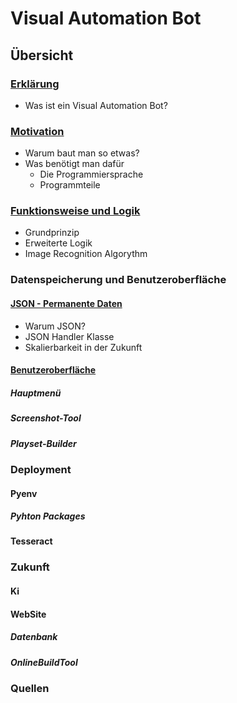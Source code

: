 # Visual Automation Bot

## Übersicht

### [Erklärung](https://github.com/St33f3n/VisualAutomationBot/blob/master/docs/Description/Erkl%C3%A4rung.md)
- Was ist ein Visual Automation Bot?

### [Motivation](https://github.com/St33f3n/VisualAutomationBot/blob/master/docs/Description/Motivation.md)
- Warum baut man so etwas?
- Was benötigt man dafür
	- Die Programmiersprache
	- Programmteile
### [Funktionsweise und Logik](https://github.com/St33f3n/VisualAutomationBot/blob/master/docs/Description/Funktionsweise%20und%20Logik.md)
- Grundprinzip
- Erweiterte Logik
- Image Recognition Algorythm

### Datenspeicherung und Benutzeroberfläche
#### [JSON - Permanente Daten](https://github.com/St33f3n/VisualAutomationBot/blob/master/docs/Description/JSON.md)
- Warum JSON?
- JSON Handler Klasse
- Skalierbarkeit in der Zukunft
#### [Benutzeroberfläche](https://github.com/St33f3n/VisualAutomationBot/blob/master/docs/Description/Benutzeroberfl%C3%A4che.md)
##### Hauptmenü
##### Screenshot-Tool
##### Playset-Builder


### Deployment
#### Pyenv
##### Pyhton Packages
#### Tesseract

### Zukunft
#### Ki
#### WebSite
##### Datenbank
##### OnlineBuildTool

### Quellen
